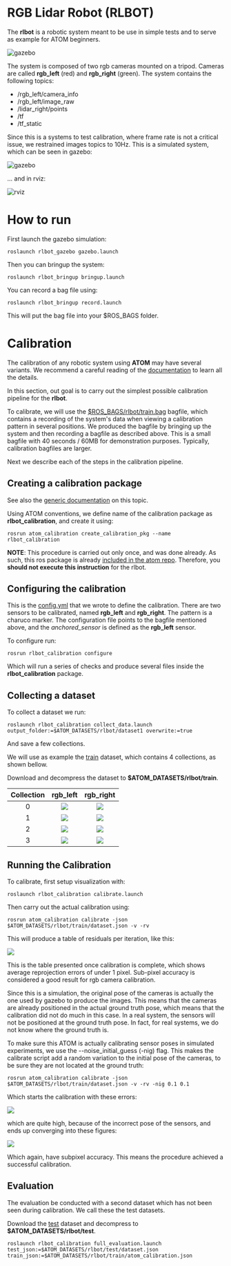 # RGB Lidar Robot (RLBOT)

The **rlbot** is a robotic system meant to be use in simple tests and to serve as example for ATOM beginners.

![gazebo](docs/system.png)

The system is composed of two rgb cameras mounted on a tripod.
Cameras are called **rgb_left** (red) and **rgb_right** (green).
The system contains the following topics:

  - /rgb_left/camera_info
  - /rgb_left/image_raw
  - /lidar_right/points
  - /tf
  - /tf_static

Since this is a systems to test calibration, where frame rate is not a critical issue, we restrained images topics to 10Hz.
This is a simulated system, which can be seen in gazebo:

![gazebo](docs/gazebo.png)

... and in rviz:

![rviz](docs/rviz.png)

# How to run

First launch the gazebo simulation:

    roslaunch rlbot_gazebo gazebo.launch

Then you can bringup the system:

    roslaunch rlbot_bringup bringup.launch

You can record a bag file using:

    roslaunch rlbot_bringup record.launch

This will put the bag file into your $ROS_BAGS folder.

# Calibration

The calibration of any robotic system using **ATOM** may have several variants. We recommend a careful reading of the [documentation](https://lardemua.github.io/atom_documentation/) to learn all the details.

In this section, out goal is to carry out the simplest possible calibration pipeline for the **rlbot**.

To calibrate, we will use the [$ROS_BAGS/rlbot/train.bag](https://drive.google.com/file/d/1Noo3eZh72m-xRobYZywdo1wtqg7e4wGa/view?usp=sharing) bagfile, which contains a recording of the system's data when viewing a calibration pattern in several positions. We produced the bagfile by bringing up the system and then recording a bagfile as described above. This is a small bagfile with 40 seconds / 60MB for demonstration purposes. Typically, calibration bagfiles are larger.

Next we describe each of the steps in the calibration pipeline.

## Creating a calibration package

See also the [generic documentation](https://lardemua.github.io/atom_documentation/procedures/#create-a-calibration-package) on this topic.

Using ATOM conventions, we define name of the calibration package as **rlbot_calibration**, and create it using:

    rosrun atom_calibration create_calibration_pkg --name rlbot_calibration

**NOTE**: This procedure is carried out only once, and was done already. As such, this ros package is already [included in the atom repo](https://github.com/lardemua/atom/tree/noetic-devel/atom_examples/rlbot/rlbot_calibration). Therefore, you **should not execute this instruction** for the rlbot.


## Configuring the calibration


This is the [config.yml](https://github.com/lardemua/atom/blob/noetic-devel/atom_examples/rlbot/rlbot_calibration/calibration/config.yml) that we wrote to define the calibration. There are two sensors to be calibrated, named **rgb_left** and **rgb_right**. The pattern is a charuco marker.
The configuration file points to the bagfile mentioned above, and the _anchored_sensor_ is defined as the **rgb_left** sensor.

To configure run:

    rosrun rlbot_calibration configure

Which will run a series of checks and produce several files inside the **rlbot_calibration** package.


## Collecting a dataset

To collect a dataset we run:

    roslaunch rlbot_calibration collect_data.launch output_folder:=$ATOM_DATASETS/rlbot/dataset1 overwrite:=true

And save a few collections.

We will use as example the [train](https://drive.google.com/file/d/1FobBsyxtI29hDt5NlKfAg7kFdsZxrcbG/view?usp=drive_link) dataset, which contains 4 collections, as shown bellow.

Download and decompress the dataset to **$ATOM_DATASETS/rlbot/train**.

Collection |           rgb_left             |           rgb_right
:----------------:|:-------------------------:|:-------------------------:
0 | ![](docs/rgb_left_000.jpg) |  ![](docs/rgb_right_000.jpg)
1 | ![](docs/rgb_left_001.jpg) |  ![](docs/rgb_right_001.jpg)
2 | ![](docs/rgb_left_002.jpg) |  ![](docs/rgb_right_002.jpg)
3 | ![](docs/rgb_left_003.jpg) |  ![](docs/rgb_right_003.jpg)


## Running the Calibration

To calibrate, first setup visualization with:

    roslaunch rlbot_calibration calibrate.launch

Then carry out the actual calibration using:

    rosrun atom_calibration calibrate -json $ATOM_DATASETS/rlbot/train/dataset.json -v -rv

This will produce a table of residuals per iteration, like this:

![](docs/calibration_output.png)

This is the table presented once calibration is complete, which shows average reprojection errors of under 1 pixel. Sub-pixel accuracy is considered a good result for rgb camera calibration.

 Since this is a simulation, the original pose of the cameras is actually the one used by gazebo to produce the images. This means that the cameras are already positioned in the actual ground truth pose, which means that the calibration did not do much in this case. In a real system, the sensors will not be positioned at the ground truth pose. In fact, for real systems, we do not know where the ground truth is.

To make sure this ATOM is actually calibrating sensor poses in simulated experiments, we use the --noise_initial_guess (-nig) flag. This makes the calibrate script add a random variation to the initial pose of the cameras, to be sure they are not located at the ground truth:

    rosrun atom_calibration calibrate -json $ATOM_DATASETS/rlbot/train/dataset.json -v -rv -nig 0.1 0.1

Which starts the calibration with these errors:

![](docs/calibration_output2.png)

which are quite high, because of the incorrect pose of the sensors,  and ends up converging into these figures:

![](docs/calibration_output3.png)

Which again, have subpixel accuracy. This means the procedure achieved a successful calibration.


## Evaluation

The evaluation be conducted with a second dataset which has not been seen during calibration. We call these the test datasets.

Download the [test](https://drive.google.com/file/d/1AvjQxncY1G0BbCZu_mgYIyefeFztsHpB/view?usp=sharing) dataset and decompress to **$ATOM_DATASETS/rlbot/test**.

    roslaunch rlbot_calibration full_evaluation.launch test_json:=$ATOM_DATASETS/rlbot/test/dataset.json train_json:=$ATOM_DATASETS/rlbot/train/atom_calibration.json
